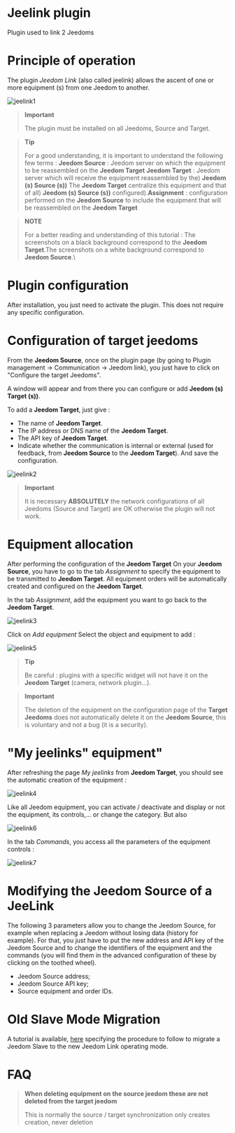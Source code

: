 # Jeelink plugin 

Plugin used to link 2 Jeedoms

# Principle of operation 

The plugin *Jeedom Link* (also called jeelink) allows the ascent of one or more equipment (s) from one Jeedom to another.

![jeelink1](../images/jeelink1.png)

> **Important**
>
> The plugin must be installed on all Jeedoms, Source and Target.

> **Tip**
>
> For a good understanding, it is important to understand the following few terms : **Jeedom Source** : Jeedom server on which the equipment to be reassembled on the **Jeedom Target** **Jeedom Target** : Jeedom server which will receive the equipment reassembled by the) **Jeedom (s) Source (s))** The **Jeedom Target** centralize this equipment and that of all) **Jeedom (s) Source (s))** configured).**Assignment** : configuration performed on the **Jeedom Source** to include the equipment that will be reassembled on the **Jeedom Target**

> **NOTE**
>
> For a better reading and understanding of this tutorial : The screenshots on a black background correspond to the **Jeedom Target**.The screenshots on a white background correspond to **Jeedom Source**.\

# Plugin configuration 

After installation, you just need to activate the plugin. This does not require any specific configuration.

# Configuration of target jeedoms 

From the **Jeedom Source**, once on the plugin page (by going to Plugin management → Communication → Jeedom link), you just have to click on "Configure the target Jeedoms".

A window will appear and from there you can configure or add **Jeedom (s) Target (s))**.

To add a **Jeedom Target**, just give :

-   The name of **Jeedom Target**.
-   The IP address or DNS name of the **Jeedom Target**.
-   The API key of **Jeedom Target**.
-   Indicate whether the communication is internal or external (used for feedback, from **Jeedom Source** to the **Jeedom Target**). And save the configuration.

![jeelink2](../images/jeelink2.png)

> **Important**
>
> It is necessary **ABSOLUTELY** the network configurations of all Jeedoms (Source and Target) are OK otherwise the plugin will not work.

# Equipment allocation 

After performing the configuration of the **Jeedom Target** On your **Jeedom Source**, you have to go to the tab *Assignment* to specify the equipment to be transmitted to **Jeedom Target**. All equipment orders will be automatically created and configured on the **Jeedom Target**.

In the tab *Assignment*, add the equipment you want to go back to the **Jeedom Target**.

![jeelink3](../images/jeelink3.png)

Click on *Add equipment* Select the object and equipment to add :

![jeelink5](../images/jeelink5.png)

> **Tip**
>
> Be careful : plugins with a specific widget will not have it on the **Jeedom Target** (camera, network plugin…).

> **Important**
>
> The deletion of the equipment on the configuration page of the **Target Jeedoms** does not automatically delete it on the **Jeedom Source**, this is voluntary and not a bug (it is a security).

# "My jeelinks" equipment" 

After refreshing the page *My jeelinks* from **Jeedom Target**, you should see the automatic creation of the equipment :

![jeelink4](../images/jeelink4.png)

Like all Jeedom equipment, you can activate / deactivate and display or not the equipment, its controls,… or change the category. But also

![jeelink6](../images/jeelink6.png)

In the tab *Commands*, you access all the parameters of the equipment controls :

![jeelink7](../images/jeelink7.png)

# Modifying the Jeedom Source of a JeeLink 

The following 3 parameters allow you to change the Jeedom Source, for example when replacing a Jeedom without losing data (history for example). For that, you just have to put the new address and API key of the Jeedom Source and to change the identifiers of the equipment and the commands (you will find them in the advanced configuration of these by clicking on the toothed wheel).

-   Jeedom Source address;
-   Jeedom Source API key;
-   Source equipment and order IDs.

# Old Slave Mode Migration

A tutorial is available, [here](https://jeedom.github.io/documentation/howto/en_US/jeelink.migration.html) specifying the procedure to follow to migrate a Jeedom Slave to the new Jeedom Link operating mode.

# FAQ 

>**When deleting equipment on the source jeedom these are not deleted from the target jeedom**
>
>This is normally the source / target synchronization only creates creation, never deletion
